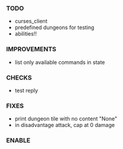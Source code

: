 ### TODO
- curses_client
- predefined dungeons for testing
- abilities!!

### IMPROVEMENTS
- list only available commands in state

### CHECKS
- test reply

### FIXES
- print dungeon tile with no content "None"
- in disadvantage attack, cap at 0 damage

### ENABLE

